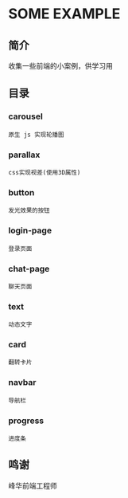 # SOME EXAMPLE

## 简介

收集一些前端的小案例，供学习用

## 目录

### carousel

    原生 js 实现轮播图

### parallax

    css实现视差(使用3D属性)

### button

    发光效果的按钮

### login-page

    登录页面

### chat-page

    聊天页面

### text

    动态文字

### card

    翻转卡片

### navbar

    导航栏

### progress

    进度条

## 鸣谢

峰华前端工程师

